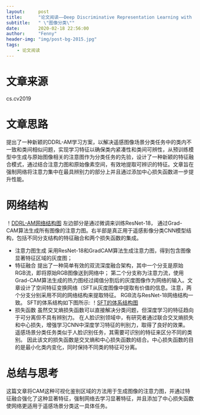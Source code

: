 ```yaml
---
layout:     post
title:      "论文阅读——Deep Discriminative Representation Learning with Attention Map for Scene Classification"
subtitle:   " \"图像分类\""
date:       2020-02-18 22:56:00
author:     "Fenny"
header-img: "img/post-bg-2015.jpg"
tags:
    - 论文阅读
---
```


# 文章来源
cs.cv2019
# 文章思路
提出了一种新颖的DDRL-AM学习方案，以解决遥感图像场景分类任务中的类内不一致和类间相似问题，实现学习特征以确保类内紧凑性和类间可辨性，从预训练模型中生成与原始图像相关的注意图作为分类任务的先验，设计了一种新颖的特征融合模式，通过结合注意力图和原始像素空间，有效地提取可辨识的特征。文章旨在强制网络将注意力集中在最具辨别力的部分上并且通过添加中心损失函数进一步提升性能。
# 网络结构
！[DDRL-AM网络结构图](../paper_img/2020-02-18/DDRL-AM.jpg)
左边部分是通过微调来训练ResNet-18， 通过Grad-CAM算法生成所有图像的注意力图。右半部是真正用于遥感影像分类CNN模型结构，包括不同分支结构的特征融合和两个损失函数的集成。
* 注意力图生成
采用ResNet-18和GradCAM算法生成注意力图，得到包含图像显著特征区域的灰度图；
* 特征融合
提出了一种简单有效的双流深度融合架构，其中一个分支是原始RGB流，即将原始RGB图像送到网络中； 第二个分支称为注意力流，使用Grad-CAM算法生成的热力图经过阈值分割后的灰度图像作为网络的输入。文章设计了空间特征变换网络（SFT从灰度图像中提取有价值的信息。注意，两个分支分别采用不同的网络结构来提取特征。 RGB流与ResNet-18网络结构一致。
SFT的体系结构如下图所示:
！[SFT的体系结构图](../paper_img/2020-02-18/SFT.jpg)
* 损失函数
虽然交叉熵损失函数可以直接解决分类问题，但深度学习的特征趋向于可分离但不具有辨别力。 在人脸识别领域中，有研究者通过联合交叉熵损失和中心损失，增强学习CNN中深度学习特征的判别力，取得了良好的效果。 遥感场景分类任务类似于人脸识别任务，其需要可识别的特征来区分不同的类别。 因此该文的损失函数是交叉熵和中心损失函数的结合。中心损失函数的目的是最小化类内变化，同时保持不同类的特征可分离。
# 总结与思考
这篇文章将CAM这种可视化鉴别区域的方法用于生成图像的注意力图，并通过特征融合强化了这种显著特征，强制网络去学习显著特征，并且添加了中心损失函数使网络更适用于遥感场景分类这一具体任务。